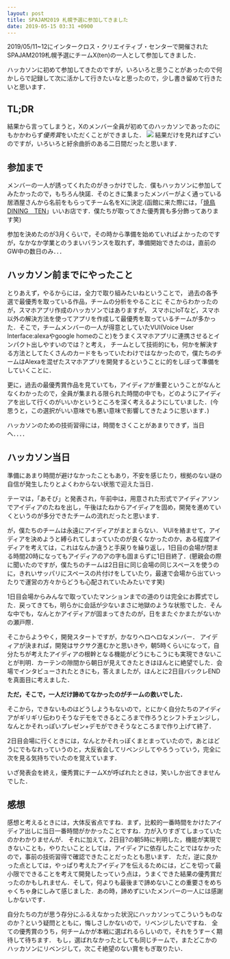 ```yaml
---
layout: post
title: SPAJAM2019 札幌予選に参加してきました
date: 2019-05-15 03:31 +0900
---
```


2019/05/11~12にインタークロス・クリエイティブ・センターで開催されたSPAJAM2019札幌予選にチームX(ten)の一人として参加してきました．

ハッカソンに初めて参加してきたのですが，いろいろと思うことがあったので何かしらで記録して次に活かして行きたいなと思ったので，少し書き留めて行きたいと思います．

## TL;DR

結果から言ってしまうと，Xのメンバー全員が初めてのハッカソンであったのにもかかわらず*優秀賞*をいただくことができました．
![]({{site.baseurl}}/images/spajam/集合写真.png)
結果だけを見ればすごいのですが，いろいろと紆余曲折のある二日間だったと思います．

## 参加まで

メンバーの一人が誘ってくれたのがきっかけでした．僕もハッカソンに参加してみたかったので，もちろん快諾．そのときに集まったメンバーがよく通っている居酒屋さんから名前をもらってチーム名をXに決定.(函館に来た際には，「[焼鳥DINING　TEN](https://www.hotpepper.jp/strJ000691748/)」いいお店です．僕たちが取ってきた優秀賞も多分飾ってあります笑)

参加を決めたのが3月くらいで，その時から準備を始めていればよかったのですが，なかなか学業とのうまいバランスを取れず，準備開始できたのは，直前のGW中の数日のみ．．．

## ハッカソン前までにやったこと
とりあえず，やるからには，全力で取り組みたいねということで，
過去の各予選で最優秀を取っている作品，チームの分析をやることに
そこからわかったのが，スマホアプリ作成のハッカソンではありますが，
スマホにIoTなど，スマホ以外の解決方法を使ってアプリを作成して最優秀を取っているチームが多かった．そこで，チームメンバーの一人が得意としていたVUI(Voice User Interface:alexaやgoogle homeのこと)をうまくスマホアプリに連携させるとインパクト出しやすいのでは？と考え，
チームとして技術的にも，何かを解決する方法としてたくさんのカードをもっていたわけではなかったので，僕たちのチームはAlexaを混ぜたスマホアプリを開発するということに的をしぼって準備をしていくことに．

更に，過去の最優秀賞作品を見ていても，アイディアが重要ということがなんとなくわかったので，全員が集まれる限られた時間の中でも，どのようにアイディアを出して行くのがいいかというところを深く考えるようにしていました．(今思うと，この選択がいい意味でも悪い意味で影響してきたように思います．)

ハッカソンのための技術習得には，時間をさくことがあまりできず，当日へ．．．．

## ハッカソン当日
準備にあまり時間が避けなかったこともあり，不安を感じたり，根拠のない謎の自信が発生したりとよくわからない状態で迎えた当日．

テーマは，「あそび」と発表され，午前中は，用意された形式でアイディアソンでアイディアのたねを出し，午後はたねからアイディアを固め，開発を進めていくというのが多分できたチームの流れだったと思います．

が，僕たちのチームは永遠にアイディアがまとまらない．
VUIを絡ませて，アイディアを決めようと縛られてしまっていたのが良くなかったのか，ある程度アイディアを考えては，これはなんか違うと手戻りを繰り返し，1日目の会場が閉まる時間20時になってもアイディアのアの字も固まらずに1日目終了．(懇親会の際に聞いたのですが，僕たちのチームは2日目に同じ会場の同じスペースを使うのに，きれいサッパリにスペースの片付けをしていたり，最速で会場から出ていったりで運営の方々からどうも心配されていたみたいです笑)

1日目会場からみんなで取っていたマンションまでの道のりは完全にお葬式でした．戻ってきても，明らかに会話が少ないまさに地獄のような状態でした．そんな中でも，なんとかアイディアが固まってきたのが，日をまたぐかまたがないかの瀬戸際．

そこからようやく，開発スタートですが，かなりヘロヘロなメンバー．
アイディアが決まれば，開発はサクサク進むかと思いきや，朝5時くらいになって，自分たちが考えたアイディアの根幹となる機能がどうにもこうにも実現できないことが判明．カーテンの隙間から朝日が見えてきたときはほんとに絶望でした．会場でインタビューされたときにも，答えましたが，ほんとに2日目バックレENDを真面目に考えました．

**ただ，そこで，一人だけ諦めてなかったのがチームの救いでした．**

そこから，できないものはどうしようもないので，とにかく自分たちのアイディアがギリギリ伝わりそうなデモをできるところまで作ろうとシフトチェンジし，なんとかそれっぽいプレゼン+デモができそうなところまで作り上げて終了．

2日目会場に行くときには，なんとかそれっぽくまとまっていたので，あとはどうにでもなれっていうのと，大反省会してリベンジしてやろうっていう，完全に次を見る気持ちでいたのを覚えています．

いざ発表会を終え，優秀賞にチームXが呼ばれたときは，笑いしか出てきませんでした．

## 感想

感想と考えるときには，大体反省点ですね．まず，比較的一番時間をかけたアイディア出しに当日一番時間がかかったことですね．力が入りすぎてしまっていたのかわかりませんが．
それに加えて，2日目?の朝5時に判明した，機能が実現できないことも，やりたいこととしては，アイディアに依存したことではなかったので，事前の技術習得で確認できたことだったとも思います．
ただ，逆に良かった点としては，やっぱり考えたアイディアを伝えるためには，どこを切って最小限でできることを考えて開発したっていう点は，うまくできた結果の優秀賞だったのかもしれません．そして，何よりも最後まで諦めないことの重要さをめちゃくちゃ身にしみて感じました．あの時，諦めずにいたメンバーの一人には感謝しかないです．

自分たちの力が思う存分にふるえなかった状況にハッカソンってこういうものなのか？という疑問とともに，悔しさしかないので，リベンジしたいですね．
全ての優秀賞のうち，何チームかが本戦に選ばれるらしいので，それをうすーく期待して待ちます．
もし，選ばれなかったとしても同じチームで，またどこかのハッカソンにリベンジして，次こそ絶望のない賞をもぎ取りたい．
